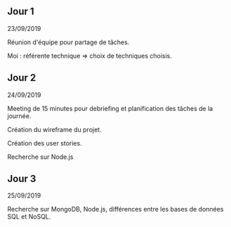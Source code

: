 ## Jour 1

23/09/2019

Réunion d'équipe pour partage de tâches.

Moi : référente technique => choix de techniques choisis.

## Jour 2

24/09/2019

Meeting de 15 minutes pour debriefing et planification des tâches de la journée.

Création du wireframe du projet.

Création des user stories.

Recherche sur Node.js

## Jour 3

25/09/2019

Recherche sur MongoDB, Node.js, différences entre les bases de données SQL et NoSQL.